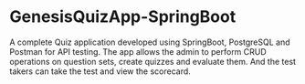 # GenesisQuizApp-SpringBoot
A complete Quiz application developed using SpringBoot, PostgreSQL and Postman for API testing. 
The app allows the admin to perform CRUD operations on question sets, create quizzes and evaluate them. And the test takers can take the test and view the scorecard.
